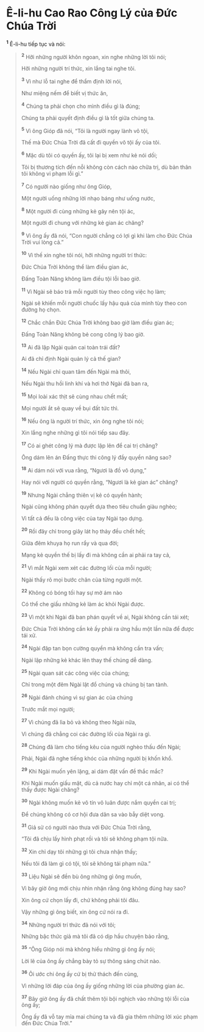 # Ê-li-hu Cao Rao Công Lý của Ðức Chúa Trời

<sup><b>1</b></sup> Ê-li-hu tiếp tục và nói:

> <sup><b>2</b></sup> Hỡi những người khôn ngoan, xin nghe những lời tôi nói;
>
> Hỡi những người trí thức, xin lắng tai nghe tôi.
>
> <sup><b>3</b></sup> Vì như lỗ tai nghe để thẩm định lời nói,
>
> Như miệng nếm để biết vị thức ăn,
>
> <sup><b>4</b></sup> Chúng ta phải chọn cho mình điều gì là đúng;
>
> Chúng ta phải quyết định điều gì là tốt giữa chúng ta.
>
> <sup><b>5</b></sup> Vì ông Gióp đã nói, “Tôi là người ngay lành vô tội,
>
> Thế mà Ðức Chúa Trời đã cất đi quyền vô tội ấy của tôi.
>
> <sup><b>6</b></sup> Mặc dù tôi có quyền ấy, tôi lại bị xem như kẻ nói dối;
>
> Tôi bị thương tích đến nỗi không còn cách nào chữa trị, dù bản thân tôi không vi phạm lỗi gì.”
>
> <sup><b>7</b></sup> Có người nào giống như ông Gióp,
>
> Một người uống những lời nhạo báng như uống nước,
>
> <sup><b>8</b></sup> Một người đi cùng những kẻ gây nên tội ác,
>
> Một người đi chung với những kẻ gian ác chăng?
>
> <sup><b>9</b></sup> Vì ông ấy đã nói, “Con người chẳng có lợi gì khi làm cho Ðức Chúa Trời vui lòng cả.”
>
> <sup><b>10</b></sup> Vì thế xin nghe tôi nói, hỡi những người trí thức:
>
> Ðức Chúa Trời không thể làm điều gian ác,
>
> Ðấng Toàn Năng không làm điều tội lỗi bao giờ.
>
> <sup><b>11</b></sup> Vì Ngài sẽ báo trả mỗi người tùy theo công việc họ làm;
>
> Ngài sẽ khiến mỗi người chuốc lấy hậu quả của mình tùy theo con đường họ chọn.
>
> <sup><b>12</b></sup> Chắc chắn Ðức Chúa Trời không bao giờ làm điều gian ác;
>
> Ðấng Toàn Năng không bẻ cong công lý bao giờ.
>
> <sup><b>13</b></sup> Ai đã lập Ngài quản cai toàn trái đất?
>
> Ai đã chỉ định Ngài quản lý cả thế gian?
>
> <sup><b>14</b></sup> Nếu Ngài chỉ quan tâm đến Ngài mà thôi,
>
> Nếu Ngài thu hồi linh khí và hơi thở Ngài đã ban ra,
>
> <sup><b>15</b></sup> Mọi loài xác thịt sẽ cùng nhau chết mất;
>
> Mọi người ắt sẽ quay về bụi đất tức thì.
>
> <sup><b>16</b></sup> Nếu ông là người trí thức, xin ông nghe tôi nói;
>
> Xin lắng nghe những gì tôi nói tiếp sau đây.
>
> <sup><b>17</b></sup> Có ai ghét công lý mà được lập lên để cai trị chăng?
>
> Ông dám lên án Ðấng thực thi công lý đầy quyền năng sao?
>
> <sup><b>18</b></sup> Ai dám nói với vua rằng, “Ngươi là đồ vô dụng,”
>
> Hay nói với người có quyền rằng, “Ngươi là kẻ gian ác” chăng?
>
> <sup><b>19</b></sup> Nhưng Ngài chẳng thiên vị kẻ có quyền hành;
>
> Ngài cũng không phán quyết dựa theo tiêu chuẩn giàu nghèo;
>
> Vì tất cả đều là công việc của tay Ngài tạo dựng.
>
> <sup><b>20</b></sup> Rồi đây chỉ trong giây lát họ thảy đều chết hết;
>
> Giữa đêm khuya họ run rẩy và qua đời;
>
> Mạng kẻ quyền thế bị lấy đi mà không cần ai phải ra tay cả,
>
> <sup><b>21</b></sup> Vì mắt Ngài xem xét các đường lối của mỗi người;
>
> Ngài thấy rõ mọi bước chân của từng người một.
>
> <sup><b>22</b></sup> Không có bóng tối hay sự mờ ám nào
>
> Có thể che giấu những kẻ làm ác khỏi Ngài được.
>
> <sup><b>23</b></sup> Vì một khi Ngài đã ban phán quyết về ai, Ngài không cần tái xét;
>
> Ðức Chúa Trời không cần kẻ ấy phải ra ứng hầu một lần nữa để được tái xử.
>
> <sup><b>24</b></sup> Ngài đập tan bọn cường quyền mà không cần tra vấn;
>
> Ngài lập những kẻ khác lên thay thế chúng dễ dàng.
>
> <sup><b>25</b></sup> Ngài quan sát các công việc của chúng;
>
> Chỉ trong một đêm Ngài lật đổ chúng và chúng bị tan tành.
>
> <sup><b>26</b></sup> Ngài đánh chúng vì sự gian ác của chúng
>
> Trước mắt mọi người;
>
> <sup><b>27</b></sup> Vì chúng đã lìa bỏ và không theo Ngài nữa,
>
> Vì chúng đã chẳng coi các đường lối của Ngài ra gì.
>
> <sup><b>28</b></sup> Chúng đã làm cho tiếng kêu của người nghèo thấu đến Ngài;
>
> Phải, Ngài đã nghe tiếng khóc của những người bị khốn khổ.
>
> <sup><b>29</b></sup> Khi Ngài muốn yên lặng, ai dám đặt vấn đề thắc mắc?
>
> Khi Ngài muốn giấu mặt, dù cả nước hay chỉ một cá nhân, ai có thể thấy được Ngài chăng?
>
> <sup><b>30</b></sup> Ngài không muốn kẻ vô tín vô luân được nắm quyền cai trị;
>
> Ðể chúng không có cơ hội đưa dân sa vào bẫy diệt vong.
>
> <sup><b>31</b></sup> Giả sử có người nào thưa với Ðức Chúa Trời rằng,
>
> “Tôi đã chịu lấy hình phạt rồi và tôi sẽ không phạm tội nữa.
>
> <sup><b>32</b></sup> Xin chỉ dạy tôi những gì tôi chưa nhận thấy;
>
> Nếu tôi đã làm gì có tội, tôi sẽ không tái phạm nữa.”
>
> <sup><b>33</b></sup> Liệu Ngài sẽ đền bù ông những gì ông muốn,
>
> Vì bây giờ ông mới chịu nhìn nhận rằng ông không đúng hay sao?
>
> Xin ông cứ chọn lấy đi, chứ không phải tôi đâu.
>
> Vậy những gì ông biết, xin ông cứ nói ra đi.
>
> <sup><b>34</b></sup> Những người trí thức đã nói với tôi;
>
> Những bậc thức giả mà tôi đã có dịp hầu chuyện bảo rằng,
>
> <sup><b>35</b></sup> “Ông Gióp nói mà không hiểu những gì ông ấy nói;
>
> Lời lẽ của ông ấy chẳng bày tỏ sự thông sáng chút nào.
>
> <sup><b>36</b></sup> Ôi ước chi ông ấy cứ bị thử thách đến cùng,
>
> Vì những lời đáp của ông ấy giống những lời của phường gian ác.
>
> <sup><b>37</b></sup> Bây giờ ông ấy đã chất thêm tội bội nghịch vào những tội lỗi của ông ấy;
>
> Ông ấy đã vỗ tay mỉa mai chúng ta và đã gia thêm những lời xúc phạm đến Ðức Chúa Trời.”
